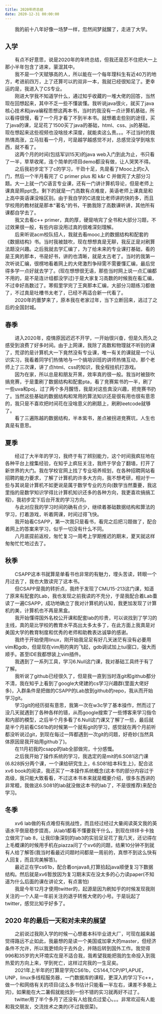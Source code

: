 ```yaml
---
title: 2020年终总结
date: 2020-12-31 00:00:00
---
```


<font size=3>
&emsp;&emsp;我的前十八年好像一场梦一样，忽然间梦就醒了，走进了大学。
</font>

## 入学

<font size=3>
&emsp;&emsp;有点不好意思，说是2020年的年终总结，但我还是忍不住把大一上那小半年包含了进来，蒙混其中。
<br>&emsp;&emsp;我不是一个天赋够高的人，所以能在一个每年理科生有近40万的地方，考进前四万，上了还算可以的双非一本，我就已经很知足了。更幸运的是，我进入了CS专业。
<br>&emsp;&emsp;刚进大学我不知道学什么，通过知乎收藏的一堆大佬的回答，当然现在回想起来，其中不乏一些不懂装懂。我听说java很火，就买了java核心技术和java编程思想这两本书，当时的我没有一点计算机基础，所以看得很慢，看了一个月才看了不到半本书。就想着走些别的途径，买了java的课，足足花了1500买了java的基础，html、css、js的基础，现在想起来这些视频也没啥技术深度，就能卖这么贵。。。不过当时的我热情高涨，立马狂看一个月，可是越学越感觉不对，总感觉没学到啥东西，就不看了。
<br>&emsp;&emsp;这两个月的时间(包括军训15天)的java web入门到此为止，书只看了一半，草草收尾，连个简单的项目demo都没有做，让人哭笑不得。
<br>&emsp;&emsp;之后我初步定下了c的学习，干劲十足，先是看了Mooc上的c入门，然后一个半月看完了 C primer plus 和 k&r C 并做完了大部分习题。大一上就一门C语言专业课，还有一门讲计算机导论，但是老师上课真是照ppt念。剩下的就是一门高数有点难度，英语老师上课真是和上高中英语课没啥区别。由于我自学的C进度比老师讲的快的多，而且学校用的教材就是那本"著名"的书，干脆我除了高数课听讲，其他所有课都自学去了。
<br>&emsp;&emsp;我又去看c++ primer，真的厚，硬是啃完了全书和大部分习题，不过效果很一般，有些内容没用过真的很难深刻理解。
<br>&emsp;&emsp;后来听说acm校队招人，我就去看mooc上的数据结构和配套的《数据结构》书。当时我被鼓吹，现在想想真是无聊，我反正是对刷算法题没兴趣。之后我就去学汇编了，为了给未来的专业课打基础，看的是王爽的那本，书是好书，讲的也清晰，就是太古老了。当时的我第一次听说汇编，很楞地看着网上的大佬激烈争辩需不需要懂汇编，最后觉得多学一点好就去学了。(现在想想很无语，那些当时网上说一点汇编都不用的，是不是连计组都没学过)于是大家复习高数的时候我在看汇编，不过幸好高数过了。寒假里学完了王爽那本汇编，大部分习题练习都做了，不过真是吐槽书太老了，已经不再适合新一代看了。
<br>&emsp;&emsp;2020年的噩梦来了，原本我在老家过年，当下立断回来，逃过了之后的全国封城。
</font>

## 春季

<font size=3>
&emsp;&emsp;进入2020年，疫情原因迟迟不开学，一开始很兴奋，但是久而久之感受到浪费了好多时间。由于上网课，我除了高数和物理就不听别的课了，荒谬的是计算机大一下竟然没有专业课，唯一有关的课就是一个认识实习，我看着同学们热情地与一个搞培训班的讲师热情互动，那个老师上了三次课，讲了点html、css的知识，我全程挂机打游戏。
<br>&emsp;&emsp;因为在家，所以总是和朋友开黑，效率真的很一般。我当时被鼓吹搞竞赛，于是重刷了数据结构和配套pta，看了竞赛紫书的一半，刷了一些uva和poj，过了两个多月醒悟，我是对这些真没兴趣，把竞赛书扔了。当然这些基础的数据结构和常用的算法知识还是很有用也很有意思的，我只是不喜欢把时间花在没啥意义的刷题上，刷刷leetcode就够了。
<br>&emsp;&emsp;看了三遍陈越的数据结构，半本紫书，差点被拐进竞赛坑，人生也真是有意思。
</font>

## 夏季

<font size=3>
&emsp;&emsp;经过了大半年的学习，我终于有了辨别能力，这个时间我疯狂地在各种平台上搜集经验，在知乎上疯狂关注，我终于学会了翻墙，打开了新世界的大门。我在学校官网上找了专业培养规划，在各种招聘网站看招聘的能力要求，了解了计算机的许多大方向，我不想考研，相对于一些与其说是计算机不如更说是属于数学专业的方向(数学当然重要，我这里指的是数学知识学得比计算机知识还多的各种方向，我更喜欢搞搞工程)，我初步定下后台开发的学习方向。
<br>&emsp;&emsp;与此对应我的学习时间的确有点少，继续着基础数据结构和算法的学习，打着游戏，听着网课，时间过得飞快。
<br>&emsp;&emsp;我开始看CSAPP，第一次我只是看书，看完之后把习题做了，配合着网上的答案来学习，似乎一切没有什么不同。
<br>&emsp;&emsp;八月底提前返校，匆忙复习一周考上学期推迟的期末，夏天就这样匆匆忙忙地过去了。
</font>

## 秋季

<font size=3>
&emsp;&emsp;CSAPP这本书就算是单看书也非常的有魅力，埋头苦读，转眼一个月过去了，我也大致读完了这本书。
<br>&emsp;&emsp;但CSAPP是我的转折点，我终于发现了CMU15-213这门课，知道了原来有配套的Lab，我也发现之前我读的不充分，于是我配合着Lab重读了一遍CSAPP，成功地确立了我对计算机的认知，我更加发现了计算机的美，计算机也不再是黑盒。
<br>&emsp;&emsp;我开始懂得国外名校公开课和配套lab的珍贵，可以说找到了学习的主线，真的是比学校的教育水平高出太多太多了，在此方面上我真是对美国大学的教育制度和优秀的老师和助教表达诚挚的感谢。
<br>&emsp;&emsp;我终于开始使用linux，刚开始我足足有好几天迷茫有没有必要用vim和gdb，但是现在vim用的爽的飞起，gdb调试加上tui窗口，强大而顺手。甚至IDE我都想装上vim插件。
<br>&emsp;&emsp;我遇到了一系列工具，学习6.Null这门课，我对基础工具终于有了了解。
<br>&emsp;&emsp;我听说了github已经很久了，但是我一直到当时连git和github都分不清，我在知乎上看到了google大佬建的cs学习兴趣群(里面大佬好多)，入群条件是把做的CSAPP的Lab放到github的repo，我从而开始学习git。
<br>&emsp;&emsp;学习git的经历挺有意思，我第一次在w3c学了基本操作，然而过了没几天就遇到了各种各样的错，从而google搜索了一些博客来学习指令和内部的模型，之后半个月多看了6.Null这门课又了解了一些，最后就是半个月前看CS61b的时候第一个就有git的学习，感觉就在两个月前听都没听说过git，到现在每过一阵都遇到一次git的问题，好奇妙(当然具体原因是我开始用github了)。
<br>&emsp;&emsp;在11月初我的csapp的lab全部做完，十分感慨。
<br>&emsp;&emsp;之后我开始了操作系统的学习，我选定的是mit的6.S081这门课(6.828拆分两个课，一个课给研究生上，6.S081给本科生上)，配合这xv6 book的阅读，我还买了一本操作系统概念(这本书的部分内容过于高级，我只能大致看看，不过这本书本来就是概要介绍，很多东西讲的非常粗，我做这6.S081的lab就没做这本书的lab了，不是很推荐)来配合学习。
</font>

## 冬季

<font size=3>
&emsp;&emsp;xv6 lab做的有点难但有挑战性，而且经过经过大量阅读英文我的英语水平倒是稳步提高，从lab1都看不懂要我干什么，到现在绊绊卡卡独立做完了lab 8，让我印象深刻的lab3的实验足足花了我几天，还记得在上毛概课的时候用手机在piazza问了个xv6的问题，结果10分钟不到就有人给了解答(我当时看最近问题时间都是一周前的，真想不到这么快有人回复，而且完美解答)。
<br>&emsp;&emsp;最近正在学cs61b，配合着onjava8,打算拾起java顺便复习下数据结构。然后就是xv6暂放因为复习期末实在没太多的心力读paper(不知道为什么后面的课在讲论文，有点害怕)
<br>&emsp;&emsp;我是今年12月才使用twitter的，起源是因为刷知乎的时候发现我刚关注的一个人是一年前关注的退乎转推大佬的小号。于是玩起了twitter，感觉比知乎好多了。
</font>

## 2020 年的最后一天和对未来的展望

<font size=3>
&emsp;&emsp;之前说过我刚入学的时候一心想着本科毕业进大厂，可现在越来越觉得路远不止如此，我最想的是读一个美国或加拿大的master，但经济条件不允许，所以我更倾向于去外企，并随后转到国外工作。我觉得996和35岁的大环境实在是不适合我，我希望我能把我的生命投入到我热爱的方向上来，学到死亡，这样过完我的一生足矣。
<br>&emsp;&emsp;2021年上半年的打算是学完CS61b，CS144,TCP/IP1,APUE，UNP，linux多线程服务器，一门数据库的课程，更深入的学习下c++，做一个和网络有关的项目(这么多书估计只能看一半左右，课差不多能上完)，如果能在大二暑假就能找到一份不错的实习就再好不过了。
<br>&emsp;&emsp;twitter用了半个多月了还没有人给我点过爱心。。。非常欢迎有人能和我交朋友，交流技术之类的(不过我很菜)。
<br>
</font>
